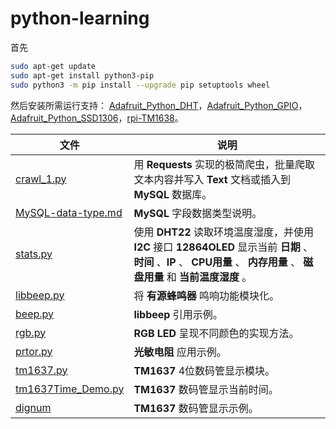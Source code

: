 # python-learning

首先
````sh
sudo apt-get update
sudo apt-get install python3-pip
sudo python3 -m pip install --upgrade pip setuptools wheel
````
然后安装所需运行支持：
[Adafruit_Python_DHT](https://github.com/whwtf/Adafruit_Python_DHT)，[Adafruit_Python_GPIO](https://github.com/whwtf/Adafruit_Python_GPIO)，[Adafruit_Python_SSD1306](https://github.com/whwtf/Adafruit_Python_SSD1306)，[rpi-TM1638](https://github.com/whwtf/rpi-TM1638.git)。

文件|说明
----|----
[crawl_1.py](https://github.com/whwtf/python-learning/blob/master/crawl_1.py)|用 **Requests** 实现的极简爬虫，批量爬取文本内容并写入 **Text** 文档或插入到 **MySQL** 数据库。
[MySQL-data-type.md](https://github.com/whwtf/python-learning/blob/master/MySQL-data-type.md)|**MySQL** 字段数据类型说明。
[stats.py](https://github.com/whwtf/python-learning/blob/master/crawl_1.py)|使用 **DHT22** 读取环境温度湿度，并使用 **I2C** 接口 **12864OLED** 显示当前 **日期** 、 **时间** 、**IP** 、 **CPU用量** 、 **内存用量** 、 **磁盘用量** 和 **当前温度湿度** 。
[libbeep.py](https://github.com/whwtf/python-learning/blob/master/libbeep.py)|将 **有源蜂鸣器** 鸣响功能模块化。
[beep.py](https://github.com/whwtf/python-learning/blob/master/beep.py)|**libbeep** 引用示例。
[rgb.py](https://github.com/whwtf/python-learning/blob/master/rgb.py)|**RGB LED** 呈现不同颜色的实现方法。
[prtor.py](https://github.com/whwtf/python-learning/blob/master/prtor.py)|**光敏电阻** 应用示例。
[tm1637.py](https://github.com/whwtf/python-learning/blob/master/tm1637.py)|**TM1637** 4位数码管显示模块。
[tm1637Time_Demo.py](https://github.com/whwtf/python-learning/blob/master/tm1637Time_Demo.py)|**TM1637** 数码管显示当前时间。
[dignum](https://github.com/whwtf/python-learning/blob/master/dignum.py)|**TM1637** 数码管显示示例。